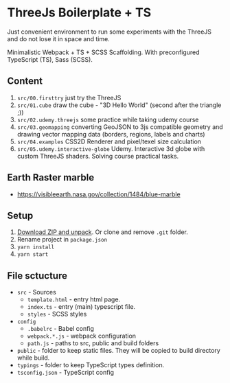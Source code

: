 # ThreeJs Boilerplate + TS 

Just convenient environment to run some experiments with the ThreeJS and do not lose it in space and time.

Minimalistic Webpack + TS + SCSS Scaffolding. With preconfigured TypeScript (TS), Sass (SCSS).

## Content
1. `src/00.firsttry` just try the ThreeJS
2. `src/01.cube` draw the cube - "3D Hello World" (second after the triangle ;))
3. `src/02.udemy.threejs` some practice while taking udemy course
4. `src/03.geomapping` converting GeoJSON to 3js compatible geometry and drawing vector mapping data (borders, regions, labels and charts)
5. `src/04.examples` CSS2D Renderer and pixel/texel size calculation
6. `src/05.udemy.interactive-globe` Udemy. Interactive 3d globe with custom ThreeJS shaders. Solving course practical tasks.

## Earth Raster marble
- https://visibleearth.nasa.gov/collection/1484/blue-marble

## Setup
1. [Download ZIP and unpack](https://github.com/mykhailo-petrenko/webpack-boilerplate/archive/refs/heads/master.zip). Or clone and remove `.git` folder.
2. Rename project in `package.json`
3. `yarn install`
4. `yarn start`

## File sctucture
* `src` - Sources
  * `template.html` - entry html page.
  * `index.ts` - entry (main) typescript file.
  * `styles` - SCSS styles
* `config`
  * `.babelrc` - Babel config
  * `webpack.*.js` - webpack configuration
  * `path.js` - paths to src, public and build folders
* `public` - folder to keep static files. They will be copied to build directory while build.
* `typings` - folder to keep TypeScript types definition.
* `tsconfig.json` - TypeScript config
